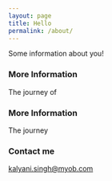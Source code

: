 ```yaml
---
layout: page
title: Hello
permalink: /about/
---
```


Some information about you!

### More Information

The journey of   

### More Information

The journey   
### Contact me

[kalyani.singh@myob.com](mailto:kalyani.singh@myob.com)
